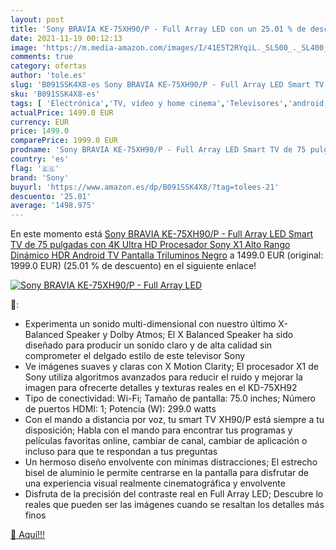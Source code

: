 ```yaml
---
layout: post
title: 'Sony BRAVIA KE-75XH90/P - Full Array LED con un 25.01 % de descuento'
date: 2021-11-19 00:12:13
image: 'https://m.media-amazon.com/images/I/41E5T2RYqiL._SL500_._SL400_.jpg'
comments: true
category: ofertas
author: 'tole.es'
slug: 'B091SSK4X8-es Sony BRAVIA KE-75XH90/P - Full Array LED Smart TV de 75...'
sku: 'B091SSK4X8-es'
tags: [ 'Electrónica','TV, vídeo y home cinema','Televisores','android','sony', ]
actualPrice: 1499.0 EUR
currency: EUR
price: 1499.0
comparePrice: 1999.0 EUR
prodname: 'Sony BRAVIA KE-75XH90/P - Full Array LED Smart TV de 75 pulgadas  con 4K Ultra HD  Procesador Sony X1  Alto Rango Dinámico  HDR   Android TV  Pantalla Triluminos  Negro'
country: 'es'
flag: '🇪🇸'
brand: 'Sony'
buyurl: 'https://www.amazon.es/dp/B091SSK4X8/?tag=tolees-21'
descuento: '25.01'
average: '1498.975'
---
```


En este momento está [Sony BRAVIA KE-75XH90/P - Full Array LED Smart TV de 75 pulgadas  con 4K Ultra HD  Procesador Sony X1  Alto Rango Dinámico  HDR   Android TV  Pantalla Triluminos  Negro](https://www.amazon.es/dp/B091SSK4X8/?tag=tolees-21) a 1499.0 EUR (original: 1999.0 EUR) (25.01 %  de descuento) en el siguiente enlace!

[![Sony BRAVIA KE-75XH90/P - Full Array LED](https://m.media-amazon.com/images/I/41E5T2RYqiL._SL500_._SL400_.jpg)](https://www.amazon.es/dp/B091SSK4X8/?tag=tolees-21)

🔎:

- Experimenta un sonido multi-dimensional con nuestro último X-Balanced Speaker y Dolby Atmos; El X Balanced Speaker ha sido diseñado para producir un sonido claro y de alta calidad sin comprometer el delgado estilo de este televisor Sony
- Ve imágenes suaves y claras con X Motion Clarity; El procesador X1 de Sony utiliza algoritmos avanzados para reducir el ruido y mejorar la imagen para ofrecerte detalles y texturas reales en el KD-75XH92
- Tipo de conectividad: Wi-Fi; Tamaño de pantalla: 75.0 inches; Número de puertos HDMI: 1; Potencia (W): 299.0 watts
- Con el mando a distancia por voz, tu smart TV XH90/P está siempre a tu disposición; Habla con el mando para encontrar tus programas y películas favoritas online, cambiar de canal, cambiar de aplicación o incluso para que te respondan a tus preguntas
- Un hermoso diseño envolvente con mínimas distracciones; El estrecho bisel de aluminio le permite centrarse en la pantalla para disfrutar de una experiencia visual realmente cinematográfica y envolvente
- Disfruta de la precisión del contraste real en Full Array LED; Descubre lo reales que pueden ser las imágenes cuando se resaltan los detalles más finos

[🛒 Aquí!!!](https://www.amazon.es/dp/B091SSK4X8/?tag=tolees-21)
